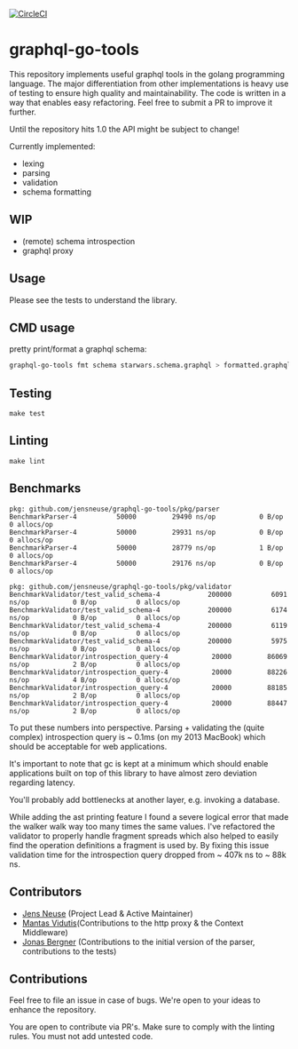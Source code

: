 [![CircleCI](https://circleci.com/gh/jensneuse/graphql-go-tools.svg?style=svg)](https://circleci.com/gh/jensneuse/graphql-go-tools)
# graphql-go-tools

This repository implements useful graphql tools in the golang programming language.
The major differentiation from other implementations is heavy use of testing to ensure high quality and maintainability.
The code is written in a way that enables easy refactoring. Feel free to submit a PR to improve it further.

Until the repository hits 1.0 the API might be subject to change!

Currently implemented:

- lexing
- parsing
- validation
- schema formatting

## WIP

- (remote) schema introspection
- graphql proxy

## Usage

Please see the tests to understand the library.

## CMD usage

pretty print/format a graphql schema:
```bash
graphql-go-tools fmt schema starwars.schema.graphql > formatted.graphql
```

## Testing

`make test`

## Linting

`make lint`

## Benchmarks

```
pkg: github.com/jensneuse/graphql-go-tools/pkg/parser
BenchmarkParser-4   	   50000	     29490 ns/op	       0 B/op	       0 allocs/op
BenchmarkParser-4   	   50000	     29931 ns/op	       0 B/op	       0 allocs/op
BenchmarkParser-4   	   50000	     28779 ns/op	       1 B/op	       0 allocs/op
BenchmarkParser-4   	   50000	     29176 ns/op	       0 B/op	       0 allocs/op
```

```
pkg: github.com/jensneuse/graphql-go-tools/pkg/validator
BenchmarkValidator/test_valid_schema-4         	  200000	      6091 ns/op	       0 B/op	       0 allocs/op
BenchmarkValidator/test_valid_schema-4         	  200000	      6174 ns/op	       0 B/op	       0 allocs/op
BenchmarkValidator/test_valid_schema-4         	  200000	      6119 ns/op	       0 B/op	       0 allocs/op
BenchmarkValidator/test_valid_schema-4         	  200000	      5975 ns/op	       0 B/op	       0 allocs/op
BenchmarkValidator/introspection_query-4       	   20000	     86069 ns/op	       2 B/op	       0 allocs/op
BenchmarkValidator/introspection_query-4       	   20000	     88226 ns/op	       4 B/op	       0 allocs/op
BenchmarkValidator/introspection_query-4       	   20000	     88185 ns/op	       2 B/op	       0 allocs/op
BenchmarkValidator/introspection_query-4       	   20000	     88447 ns/op	       2 B/op	       0 allocs/op
```

To put these numbers into perspective. Parsing + validating the (quite complex) introspection query is ~ 0.1ms (on my 2013 MacBook) which should be acceptable for web applications.

It's important to note that gc is kept at a minimum which should enable applications built on top of this library to have almost zero deviation regarding latency.

You'll probably add bottlenecks at another layer, e.g. invoking a database.

While adding the ast printing feature I found a severe logical error that made the walker walk way too many times the same values.
I've refactored the validator to properly handle fragment spreads which also helped to easily find the operation definitions a fragment is used by.
By fixing this issue validation time for the introspection query dropped from ~ 407k ns to ~ 88k ns. 

## Contributors

- [Jens Neuse][jens-neuse-github] (Project Lead & Active Maintainer)
- [Mantas Vidutis][mantas-vidutis-github](Contributions to the http proxy & the Context Middleware)
- [Jonas Bergner][jonas-bergner-github] (Contributions to the initial version of the parser, contributions to the tests)

[jens-neuse-github]: https://github.com/jensneuse
[mantas-vidutis-github]: https://github.com/mvid
[jonas-bergner-github]: https://github.com/java-jonas

## Contributions

Feel free to file an issue in case of bugs.
We're open to your ideas to enhance the repository.

You are open to contribute via PR's.
Make sure to comply with the linting rules.
You must not add untested code.
